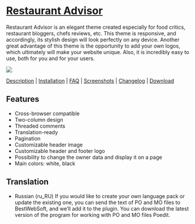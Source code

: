 <a href="http://bestwebsoft.com/products/restaurant-advisor/" target=_blank>Restaurant Advisor</a>
=========================

Restaurant Advisor is an elegant theme created especially for food critics, restaurant bloggers, chefs reviews, etc. This theme is responsive, and accordingly, its stylish design will look perfectly on any device. Another great advantage of this theme is the opportunity to add your own logos, which ultimately will make your website unique. Also, it is incredibly easy to use, both for you and for your users.

<img src="http://bestwebsoft.com/wp-content/uploads/2015/07/restaurant-advisor-banner.jpg" />

<a href="http://bestwebsoft.com/products/multilanguage/description" target=_blank>Description</a> | 
<a href="http://bestwebsoft.com/products/multilanguage/installation" target=_blank>Installation</a> | 
<a href="http://bestwebsoft.com/products/multilanguage/faq" target=_blank>FAQ</a> | 
<a href="http://bestwebsoft.com/products/multilanguage/screenshots" target=_blank>Screenshots</a> | 
<a href="http://bestwebsoft.com/products/multilanguage/changelog" target=_blank>Changelog</a> | 
<a href="http://bestwebsoft.com/products/multilanguage/download" target=_blank>Download</a>


Features
------------------------
* Cross-browser compatible
* Two-column design
* Threaded comments
* Translation-ready
* Pagination
* Customizable header image
* Customizable header and footer logo
* Possibility to change the owner data and display it on a page
* Main colors: white, black


Translation
-------------------------
* Russian (ru_RU)
If you would like to create your own language pack or update the existing one, you can send the text of PO and MO files to BestWebSoft, and we’ll add it to the plugin. You can download the latest version of the program for working with PO and MO files Poedit.
